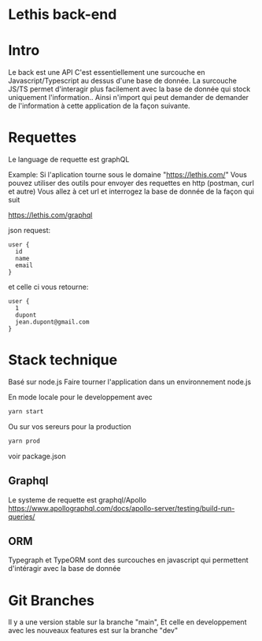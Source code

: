 # Lethis back-end

# Intro

Le back est une API
C'est essentiellement une surcouche en Javascript/Typescript au dessus d'une base de donnée.
La surcouche JS/TS permet d'interagir plus facilement avec la base de donnée qui stock uniquement l'information..
Ainsi n'import qui peut demander de demander de l'information à cette application de la façon suivante.

# Requettes

Le language de requette est graphQL

Example:
Si l'aplication tourne sous le domaine "https://lethis.com/"
Vous pouvez utiliser des outils pour envoyer des requettes en http (postman, curl et autre)
Vous allez à cet url et interrogez la base de donnée de la façon qui suit

https://lethis.com/graphql

json request:

    user {
      id
      name
      email
    }

et celle ci vous retourne:

    user {
      1
      dupont
      jean.dupont@gmail.com
    }

# Stack technique

Basé sur node.js
Faire tourner l'application dans un environnement node.js

En mode locale pour le developpement avec
```sh
yarn start
```

Ou sur vos sereurs pour la production
```sh
yarn prod
```
voir package.json

## Graphql

Le systeme de requette est graphql/Apollo
https://www.apollographql.com/docs/apollo-server/testing/build-run-queries/

## ORM

Typegraph et TypeORM sont des surcouches en javascript
qui permettent d'intéragir avec la base de donnée 


# Git Branches

Il y a une version stable sur la branche "main",
Et celle en developpement avec les nouveaux features
est sur la branche "dev"
 



